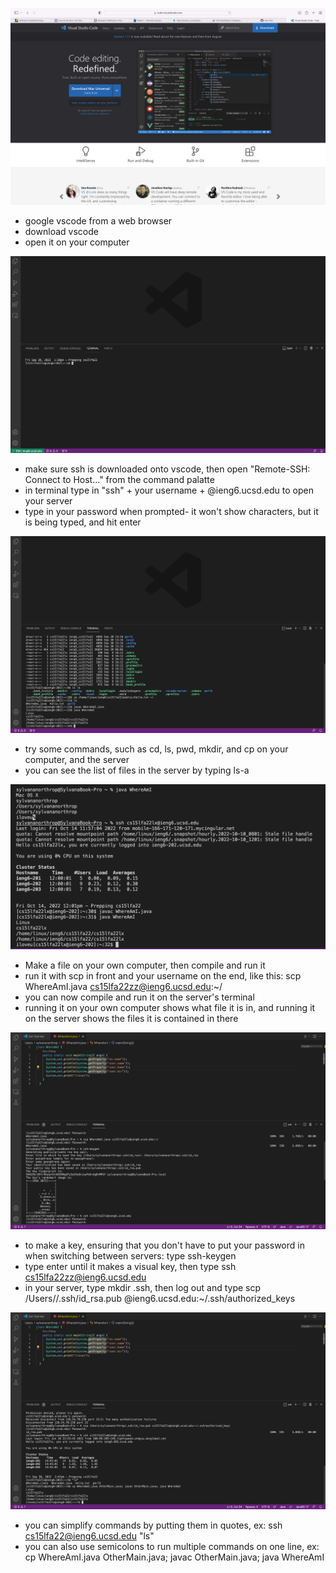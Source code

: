 ![Image](./image1.png)
* google vscode from a web browser
* download vscode
* open it on your computer

![Image](./image2.png)
* make sure ssh is downloaded onto vscode, then open "Remote-SSH: Connect to Host..." from the command palatte
* in terminal type in "ssh" + your username + @ieng6.ucsd.edu to open your server
* type in your password when prompted- it won't show characters, but it is being typed, and hit enter

![Image](./image3.png)
* try some commands, such as cd, ls, pwd, mkdir, and cp on your computer, and the server
* you can see the list of files in the server by typing ls-a

![Image](./image4.png)
* Make a file on your own computer, then compile and run it
* run it with scp in front and your username on the end, like this: scp WhereAmI.java cs15lfa22zz@ieng6.ucsd.edu:~/
* you can now compile and run it on the server's terminal
* running it on your own computer shows what file it is in, and running it on the server shows the files it is contained in there

![Image](./image5.png)
* to make a key, ensuring that you don't have to put your password in when switching between servers: type ssh-keygen
* type enter until it makes a visual key, then type ssh cs15lfa22zz@ieng6.ucsd.edu
* in your server, type mkdir .ssh, then log out and type scp /Users/<personal username>/.ssh/id_rsa.pub <ucsd username>@ieng6.ucsd.edu:~/.ssh/authorized_keys
  
![Image](./image6.png)
* you can simplify commands by putting them in quotes, ex: ssh cs15lfa22@ieng6.ucsd.edu "ls"
* you can also use semicolons to run multiple commands on one line, ex: cp WhereAmI.java OtherMain.java; javac OtherMain.java; java WhereAmI
